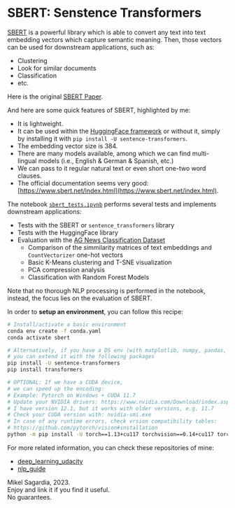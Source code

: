 # SBERT: Senstence Transformers

[SBERT](https://www.sbert.net/) is a powerful library which is able to convert any text into text embedding vectors which capture semantic meaning. Then, those vectors can be used for downstream applications, such as:

- Clustering
- Look for similar documents
- Classification
- etc.

Here is the original [SBERT Paper](https://arxiv.org/abs/1908.10084).

And here are some quick features of SBERT, highlighted by me:

- It is lightweight.
- It can be used within the [HuggingFace framework](https://huggingface.co/sentence-transformers) or without it, simply by installing it with `pip install -U sentence-transformers`.
- The embedding vector size is 384.
- There are many models available, among which we can find multi-lingual models (i.e., English & German & Spanish, etc.)
- We can pass to it regular natural text or even short one-two word clauses.
- The official documentation seems very good: [https://www.sbert.net/index.html](https://www.sbert.net/index.html).

The notebook [`sbert_tests.ipynb`](./sbert_tests.ipynb) performs several tests and implements downstream applications:

- Tests with the SBERT or `sentence_transformers` library
- Tests with the HuggingFace library
- Evaluation with the [AG News Classification Dataset](https://www.kaggle.com/datasets/amananandrai/ag-news-classification-dataset)
  - Comparison of the simmilarity matrices of text embeddings and `CountVectorizer` one-hot vectors
  - Basic K-Means clustering and T-SNE visualization
  - PCA compression analysis
  - Classification with Random Forest Models

Note that no thorough NLP processing is performed in the notebook, instead, the focus lies on the evaluation of SBERT.

In order to **setup an environment**, you can follow this recipe:

```bash
# Install/activate a basic environment
conda env create -f conda.yaml
conda activate sbert

# Alternatively, if you have a DS env (with matplotlib, numpy, pandas, pytorch & Co.),
# you can extend it with the following packages
pip install -U sentence-transformers
pip install transformers

# OPTIONAL: If we have a CUDA device,
# we can speed up the encoding:
# Example: Pytorch on Windows + CUDA 11.7
# Update your NVIDIA drivers: https://www.nvidia.com/Download/index.aspx
# I have version 12.1, but it works with older versions, e.g. 11.7
# Check your CUDA version with: nvidia-smi.exe
# In case of any runtime errors, check vrsion compatibility tables:
# https://github.com/pytorch/vision#installation
python -m pip install -U torch==1.13+cu117 torchvision==0.14+cu117 torchaudio torchtext==0.14 --index-url https://download.pytorch.org/whl/cu117
```

For more related information, you can check these repositories of mine:

- [deep_learning_udacity](https://github.com/mxagar/deep_learning_udacity)
- [nlp_guide](https://github.com/mxagar/nlp_guide)

Mikel Sagardia, 2023.  
Enjoy and link it if you find it useful.  
No guarantees.  
